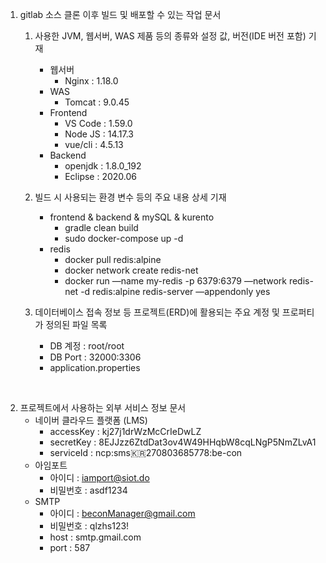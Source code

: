 1. gitlab 소스 클론 이후 빌드 및 배포할 수 있는 작업 문서
    1) 사용한 JVM, 웹서버, WAS 제품 등의 종류와 설정 값, 버전(IDE 버전 포함) 기재
        - 웹서버
            - Nginx : 1.18.0
        - WAS
            - Tomcat : 9.0.45
        - Frontend
            - VS Code : 1.59.0
            - Node JS : 14.17.3
            - vue/cli : 4.5.13
        - Backend
            - openjdk : 1.8.0_192
            - Eclipse : 2020.06

    2) 빌드 시 사용되는 환경 변수 등의 주요 내용 상세 기재
        - frontend & backend & mySQL & kurento
            - gradle clean build
            - sudo docker-compose up -d
        - redis
            - docker pull redis:alpine
            - docker network create redis-net
            - docker run —name my-redis -p 6379:6379 —network redis-net -d redis:alpine redis-server —appendonly yes
            
    3) 데이터베이스 접속 정보 등 프로젝트(ERD)에 활용되는 주요 계정 및 프로퍼티가 정의된 파일 목록
        - DB 계정 : root/root
        - DB Port : 32000:3306
        - application.properties

<br>

2. 프로젝트에서 사용하는 외부 서비스 정보 문서
    - 네이버 클라우드 플랫폼 (LMS)
        - accessKey : kj27j1drWzMcCrIeDwLZ
        - secretKey : 8EJJzz6ZtdDat3ov4W49HHqbW8cqLNgP5NmZLvA1
        - serviceId : ncp:sms:kr:270803685778:be-con
    - 아임포트
        - 아이디 : iamport@siot.do
        - 비밀번호 : asdf1234
    - SMTP
        - 아이디 : beconManager@gmail.com
        - 비밀번호 : qlzhs123!
        - host : smtp.gmail.com
        - port : 587
